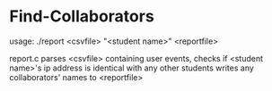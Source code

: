 # Find-Collaborators

usage: ./report \<csvfile\> "\<student name\>" \<reportfile\>

report.c parses \<csvfile\> containing user events, checks if \<student name\>'s ip address is identical with any other students
writes any collaborators' names to \<reportfile\>
